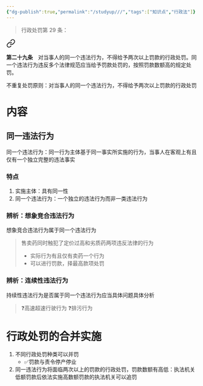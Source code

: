 ```yaml
---
{"dg-publish":true,"permalink":"/studyup///","tags":["知识点","行政法"]}
---
```


>行政处罚第 29 条：
<div class="transclusion internal-embed is-loaded"><a class="markdown-embed-link" href="////#t29" aria-label="Open link"><svg xmlns="http://www.w3.org/2000/svg" width="24" height="24" viewBox="0 0 24 24" fill="none" stroke="currentColor" stroke-width="2" stroke-linecap="round" stroke-linejoin="round" class="svg-icon lucide-link"><path d="M10 13a5 5 0 0 0 7.54.54l3-3a5 5 0 0 0-7.07-7.07l-1.72 1.71"></path><path d="M14 11a5 5 0 0 0-7.54-.54l-3 3a5 5 0 0 0 7.07 7.07l1.71-1.71"></path></svg></a><div class="markdown-embed">



**第二十九条**　对当事人的同一个违法行为，不得给予两次以上罚款的行政处罚。同一个违法行为违反多个法律规范应当给予罚款处罚的，按照罚款数额高的规定处罚。 

</div></div>


不重复处罚原则：对当事人的同一个违法行为，不得给予两次以上罚款的行政处罚
# 内容
## 同一违法行为
同一个违法行为：同一行为主体基于同一事实所实施的行为，当事人在客观上有且仅有一个独立完整的违法事实
### 特点
1. 实施主体：具有同一性
2. 同一个违法行为：一个独立的违法行为而非一类违法行为
### 辨析：想象竞合违法行为
想象竞合违法行为属于同一个违法行为
>售卖药同时触犯了定价过高和劣质药两项违反法律的行为
>- 实际行为有且仅有卖药一个行为
>- 可以进行罚款，择最高款项处罚
### 辨析：连续性违法行为
持续性违法行为是否属于同一个违法行为应当具体问题具体分析
>❓高速超速行驶行为
>❓排污行为
# 行政处罚的合并实施
1. 不同行政处罚种类可以并罚
	- ✅罚款与责令停产停业
2. 同一违法行为将面临两次以上的罚款的行政处罚，罚款数额有高低：执法机关低额罚款后依法实施高数额罚款的执法机关可以追罚